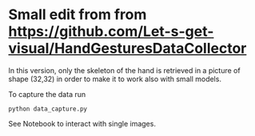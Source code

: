 # Small edit from from https://github.com/Let-s-get-visual/HandGesturesDataCollector

In this version, only the skeleton of the hand is retrieved in a picture of shape (32,32) in order to make it to work also with small models.

To capture the data run 

```python data_capture.py```

See Notebook to interact with single images.


